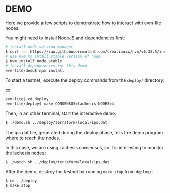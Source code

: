 # DEMO

Here we provide a few scripts to demonstrate how to interact with evm-lite
nodes.

You might need to install NodeJS and dependencies first:

```bash
# install node version manager
$ curl -o- https://raw.githubusercontent.com/creationix/nvm/v0.33.5/install.sh | bash
# use nvm to intall stable version of node
$ nvm install node stable
# install dependencies for this demo
evm-lite/demo$ npm install
```

To start a testnet, execute the deploy commands from the `deploy/` directory:

ex:

```bash
evm-lite$ cd deploy
evm-lite/deploy$ make CONSENSUS=lachesis NODES=4
```

Then, in an other terminal, start the interactive demo:

```bash
$ ./demo.sh ../deploy/terraform/local/ips.dat
```

The ips.dat file, generated during the deploy phase, tells the demo program
where to reach the nodes.

In this case, we are using Lachesis consensus, so it is interesting to monitor
the lachesis nodes:

```bash
$ ./watch.sh ../deploy/terraform/local/ips.dat
```

After the demo, destroy the testnet by running `make stop` from `deploy/`:

```bash
$ cd ../deploy
$ make stop
```
